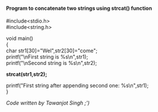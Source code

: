 #### Program to concatenate two strings using strcat() function

#include<stdio.h>  
#include<string.h>  
  
void main()  
{  
char str1[30]="Wel",str2[30]="come";  
printf("\nFirst string is %s\n",str1);  
printf("\nSecond string is %s\n",str2);  
  
**strcat(str1,str2);**  
  
printf("First string after appending second one:  %s\n",str1);  
}  

*Code written by Tawanjot Singh ;')*
